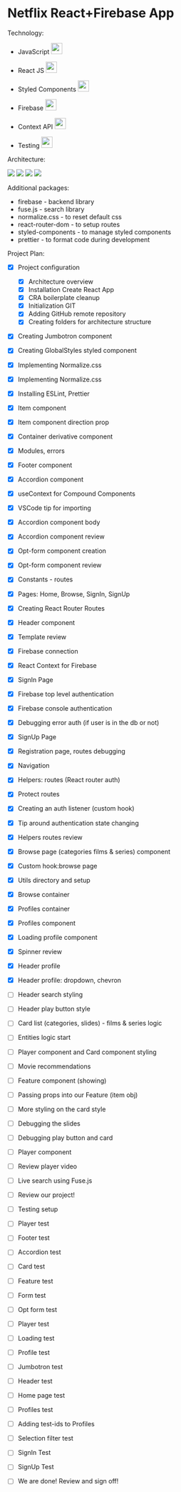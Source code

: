 # Netflix React+Firebase App

Technology:
- JavaScript  <img src="https://www.lightgalleryjs.com/images/logos/javascript.svg" width="25" />

- React JS <img src="https://icons-for-free.com/download-icon-design+development+facebook+framework+mobile+react+icon-1320165723839064798_256.png" width="25" />
- Styled Components  <img src="https://www.iamrohit.tech/logo/styled.png" width="25" />


- Firebase <img src="https://firebaseopensource.com/logo-small.png" width="25" />
- Context API <img src="https://res.cloudinary.com/practicaldev/image/fetch/s--x9zIZpdy--/c_imagga_scale,f_auto,fl_progressive,h_420,q_auto,w_1000/https://dev-to-uploads.s3.amazonaws.com/i/lcpz9ff2p8uapk7dzma4.jpeg" width="25" />


- Testing <img src="https://icons-for-free.com/download-icon-Test+React-1324888768681133477_256.ico" width="25" />

Architecture:

![](architecture/aplication-architecture.png)
![](architecture/folder-structure.PNG)
![](architecture/components-structure.PNG)
![](architecture/components-structure__card.PNG)





Additional packages:
- firebase - backend library
- fuse.js - search library
- normalize.css - to reset default css
- react-router-dom - to setup routes
- styled-components - to manage styled components
- prettier - to format code during development


Project Plan:
- [x] Project configuration 
  - [x] Architecture overview
  - [x] Installation Create React App
  - [x] CRA boilerplate cleanup
  - [x] Initialization GIT
  - [x] Adding GitHub remote repository
  - [x] Creating folders for architecture structure
- [x] Creating Jumbotron component
- [x] Creating GlobalStyles styled component
- [x] Implementing Normalize.css
- [x] 	Implementing Normalize.css
- [x] 	Installing ESLint, Prettier
- [x] 	Item component
- [x] 	Item component direction prop
- [x] 	Container derivative component
- [x] 	Modules, errors
- [x] 	Footer component
- [x] 	Accordion component
- [x] 	useContext for Compound Components
- [x] 	VSCode tip for importing
- [x] 	Accordion component body
- [x] 	Accordion component review
- [x] 	Opt-form component creation
- [x] 	Opt-form component review
- [x] 	Constants - routes
- [x] 	Pages: Home, Browse, SignIn, SignUp
- [x] 	Creating React Router Routes
- [x] 	Header component
- [x] 	Template review
- [x] 	Firebase connection
- [x] 	React Context for Firebase
- [x] 	SignIn Page
- [x] 	Firebase top level authentication
- [x] 	Firebase console authentication
- [x] 	Debugging error auth (if user is in the db or not)
- [x] 	SignUp Page
- [x] 	Registration page, routes debugging
- [x] 	Navigation
- [x] 	Helpers: routes (React router auth)
- [x] 	Protect routes
- [x] 	Creating an auth listener (custom hook)
- [x] 	Tip around authentication state changing
- [x] 	Helpers routes review
- [x] 	Browse page (categories films & series) component
- [x] 	Custom hook:browse page
- [x] 	Utils directory and setup
- [X] 	Browse container
- [X] 	Profiles container
- [X] 	Profiles component
- [X] 	Loading profile component
- [X] 	Spinner review
- [X] 	Header profile
- [X] 	Header profile: dropdown, chevron
- [ ] 	Header search styling
- [ ] 	Header play button style
- [ ] 	Card list (categories, slides) - films & series logic
- [ ] 	Entities logic start
- [ ] 	Player component and Card component styling
- [ ] 	Movie recommendations
- [ ] 	Feature component (showing)
- [ ] 	Passing props into our Feature (item obj)
- [ ] 	More styling on the card style
- [ ] 	Debugging the slides
- [ ] 	Debugging play button and card
- [ ] 	Player component
- [ ] 	Review player video
- [ ] 	Live search using Fuse.js
- [ ] 	Review our project!
- [ ] 	Testing setup
- [ ] 	Player test
- [ ] 	Footer test
- [ ] 	Accordion test
- [ ] 	Card test
- [ ] 	Feature test
- [ ] 	Form test
- [ ] 	Opt form test
- [ ] 	Player test
- [ ] 	Loading test
- [ ] 	Profile test
- [ ] 	Jumbotron test
- [ ] 	Header test
- [ ] 	Home page test
- [ ] 	Profiles test
- [ ] 	Adding test-ids to Profiles
- [ ] 	Selection filter test
- [ ] 	SignIn Test
- [ ] 	SignUp Test
- [ ] 	We are done! Review and sign off!

